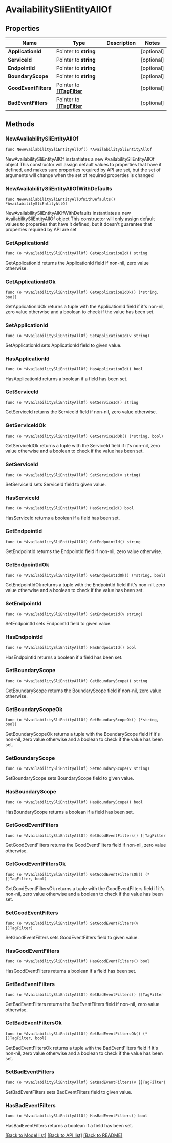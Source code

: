 # AvailabilitySliEntityAllOf

## Properties

Name | Type | Description | Notes
------------ | ------------- | ------------- | -------------
**ApplicationId** | Pointer to **string** |  | [optional] 
**ServiceId** | Pointer to **string** |  | [optional] 
**EndpointId** | Pointer to **string** |  | [optional] 
**BoundaryScope** | Pointer to **string** |  | [optional] 
**GoodEventFilters** | Pointer to [**[]TagFilter**](TagFilter.md) |  | [optional] 
**BadEventFilters** | Pointer to [**[]TagFilter**](TagFilter.md) |  | [optional] 

## Methods

### NewAvailabilitySliEntityAllOf

`func NewAvailabilitySliEntityAllOf() *AvailabilitySliEntityAllOf`

NewAvailabilitySliEntityAllOf instantiates a new AvailabilitySliEntityAllOf object
This constructor will assign default values to properties that have it defined,
and makes sure properties required by API are set, but the set of arguments
will change when the set of required properties is changed

### NewAvailabilitySliEntityAllOfWithDefaults

`func NewAvailabilitySliEntityAllOfWithDefaults() *AvailabilitySliEntityAllOf`

NewAvailabilitySliEntityAllOfWithDefaults instantiates a new AvailabilitySliEntityAllOf object
This constructor will only assign default values to properties that have it defined,
but it doesn't guarantee that properties required by API are set

### GetApplicationId

`func (o *AvailabilitySliEntityAllOf) GetApplicationId() string`

GetApplicationId returns the ApplicationId field if non-nil, zero value otherwise.

### GetApplicationIdOk

`func (o *AvailabilitySliEntityAllOf) GetApplicationIdOk() (*string, bool)`

GetApplicationIdOk returns a tuple with the ApplicationId field if it's non-nil, zero value otherwise
and a boolean to check if the value has been set.

### SetApplicationId

`func (o *AvailabilitySliEntityAllOf) SetApplicationId(v string)`

SetApplicationId sets ApplicationId field to given value.

### HasApplicationId

`func (o *AvailabilitySliEntityAllOf) HasApplicationId() bool`

HasApplicationId returns a boolean if a field has been set.

### GetServiceId

`func (o *AvailabilitySliEntityAllOf) GetServiceId() string`

GetServiceId returns the ServiceId field if non-nil, zero value otherwise.

### GetServiceIdOk

`func (o *AvailabilitySliEntityAllOf) GetServiceIdOk() (*string, bool)`

GetServiceIdOk returns a tuple with the ServiceId field if it's non-nil, zero value otherwise
and a boolean to check if the value has been set.

### SetServiceId

`func (o *AvailabilitySliEntityAllOf) SetServiceId(v string)`

SetServiceId sets ServiceId field to given value.

### HasServiceId

`func (o *AvailabilitySliEntityAllOf) HasServiceId() bool`

HasServiceId returns a boolean if a field has been set.

### GetEndpointId

`func (o *AvailabilitySliEntityAllOf) GetEndpointId() string`

GetEndpointId returns the EndpointId field if non-nil, zero value otherwise.

### GetEndpointIdOk

`func (o *AvailabilitySliEntityAllOf) GetEndpointIdOk() (*string, bool)`

GetEndpointIdOk returns a tuple with the EndpointId field if it's non-nil, zero value otherwise
and a boolean to check if the value has been set.

### SetEndpointId

`func (o *AvailabilitySliEntityAllOf) SetEndpointId(v string)`

SetEndpointId sets EndpointId field to given value.

### HasEndpointId

`func (o *AvailabilitySliEntityAllOf) HasEndpointId() bool`

HasEndpointId returns a boolean if a field has been set.

### GetBoundaryScope

`func (o *AvailabilitySliEntityAllOf) GetBoundaryScope() string`

GetBoundaryScope returns the BoundaryScope field if non-nil, zero value otherwise.

### GetBoundaryScopeOk

`func (o *AvailabilitySliEntityAllOf) GetBoundaryScopeOk() (*string, bool)`

GetBoundaryScopeOk returns a tuple with the BoundaryScope field if it's non-nil, zero value otherwise
and a boolean to check if the value has been set.

### SetBoundaryScope

`func (o *AvailabilitySliEntityAllOf) SetBoundaryScope(v string)`

SetBoundaryScope sets BoundaryScope field to given value.

### HasBoundaryScope

`func (o *AvailabilitySliEntityAllOf) HasBoundaryScope() bool`

HasBoundaryScope returns a boolean if a field has been set.

### GetGoodEventFilters

`func (o *AvailabilitySliEntityAllOf) GetGoodEventFilters() []TagFilter`

GetGoodEventFilters returns the GoodEventFilters field if non-nil, zero value otherwise.

### GetGoodEventFiltersOk

`func (o *AvailabilitySliEntityAllOf) GetGoodEventFiltersOk() (*[]TagFilter, bool)`

GetGoodEventFiltersOk returns a tuple with the GoodEventFilters field if it's non-nil, zero value otherwise
and a boolean to check if the value has been set.

### SetGoodEventFilters

`func (o *AvailabilitySliEntityAllOf) SetGoodEventFilters(v []TagFilter)`

SetGoodEventFilters sets GoodEventFilters field to given value.

### HasGoodEventFilters

`func (o *AvailabilitySliEntityAllOf) HasGoodEventFilters() bool`

HasGoodEventFilters returns a boolean if a field has been set.

### GetBadEventFilters

`func (o *AvailabilitySliEntityAllOf) GetBadEventFilters() []TagFilter`

GetBadEventFilters returns the BadEventFilters field if non-nil, zero value otherwise.

### GetBadEventFiltersOk

`func (o *AvailabilitySliEntityAllOf) GetBadEventFiltersOk() (*[]TagFilter, bool)`

GetBadEventFiltersOk returns a tuple with the BadEventFilters field if it's non-nil, zero value otherwise
and a boolean to check if the value has been set.

### SetBadEventFilters

`func (o *AvailabilitySliEntityAllOf) SetBadEventFilters(v []TagFilter)`

SetBadEventFilters sets BadEventFilters field to given value.

### HasBadEventFilters

`func (o *AvailabilitySliEntityAllOf) HasBadEventFilters() bool`

HasBadEventFilters returns a boolean if a field has been set.


[[Back to Model list]](../README.md#documentation-for-models) [[Back to API list]](../README.md#documentation-for-api-endpoints) [[Back to README]](../README.md)


